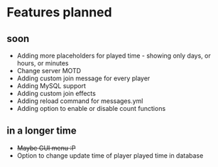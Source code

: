 # Features planned

## soon
* Adding more placeholders for played time - showing only days, or hours, or minutes
* Change server MOTD
* Adding custom join message for every player
* Adding MySQL support
* Adding custom join effects
* Adding reload command for messages.yml
* Adding option to enable or disable count functions

## in a longer time
* ~~Maybe GUI menu :P~~
* Option to change update time of player played time in database
